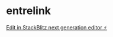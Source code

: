 # entrelink

[Edit in StackBlitz next generation editor ⚡️](https://stackblitz.com/~/github.com/pharmaguychris/entrelink)